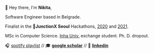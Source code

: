👋 Hey there, I'm **Nikita**,

Software Engineer based in Belgrade.

Finalist in the 🚀**JunctionX Seoul** Hackathons, [2020](https://xtenzq.github.io/img/junction2020.0a15fc6a.jpg) and [2021](https://xtenzq.github.io/img/junction2021.e5b28d8d.jpg). 

MSc in Computer Science. [Inha Univ.](https://eng.inha.ac.kr/eng/index.do) exchange student. Ph. D. dropout.

🎧 [spotify playlist](https://open.spotify.com/playlist/7j4pdc5O6yJbcWC1SkYJA0?si=94ae1d67ae5d4f2) // 🎓 **[google scholar](https://scholar.google.com/citations?user=qy3ZD4IAAAAJ&hl=en)** // 🥋 **[linkedin](https://www.linkedin.com/in/xtenzq/)**
